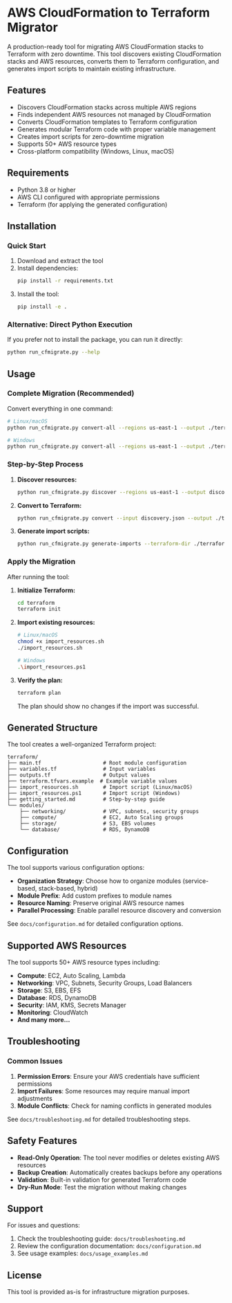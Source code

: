 # AWS CloudFormation to Terraform Migrator

A production-ready tool for migrating AWS CloudFormation stacks to Terraform with zero downtime. This tool discovers existing CloudFormation stacks and AWS resources, converts them to Terraform configuration, and generates import scripts to maintain existing infrastructure.

## Features

- Discovers CloudFormation stacks across multiple AWS regions
- Finds independent AWS resources not managed by CloudFormation
- Converts CloudFormation templates to Terraform configuration
- Generates modular Terraform code with proper variable management
- Creates import scripts for zero-downtime migration
- Supports 50+ AWS resource types
- Cross-platform compatibility (Windows, Linux, macOS)

## Requirements

- Python 3.8 or higher
- AWS CLI configured with appropriate permissions
- Terraform (for applying the generated configuration)

## Installation

### Quick Start

1. Download and extract the tool
2. Install dependencies:
   ```bash
   pip install -r requirements.txt
   ```
3. Install the tool:
   ```bash
   pip install -e .
   ```

### Alternative: Direct Python Execution

If you prefer not to install the package, you can run it directly:

```bash
python run_cfmigrate.py --help
```

## Usage

### Complete Migration (Recommended)

Convert everything in one command:

```bash
# Linux/macOS
python run_cfmigrate.py convert-all --regions us-east-1 --output ./terraform

# Windows
python run_cfmigrate.py convert-all --regions us-east-1 --output ./terraform
```

### Step-by-Step Process

1. **Discover resources:**
   ```bash
   python run_cfmigrate.py discover --regions us-east-1 --output discovery.json
   ```

2. **Convert to Terraform:**
   ```bash
   python run_cfmigrate.py convert --input discovery.json --output ./terraform
   ```

3. **Generate import scripts:**
   ```bash
   python run_cfmigrate.py generate-imports --terraform-dir ./terraform
   ```

### Apply the Migration

After running the tool:

1. **Initialize Terraform:**
   ```bash
   cd terraform
   terraform init
   ```

2. **Import existing resources:**
   ```bash
   # Linux/macOS
   chmod +x import_resources.sh
   ./import_resources.sh
   
   # Windows
   .\import_resources.ps1
   ```

3. **Verify the plan:**
   ```bash
   terraform plan
   ```
   
   The plan should show no changes if the import was successful.

## Generated Structure

The tool creates a well-organized Terraform project:

```
terraform/
├── main.tf                    # Root module configuration
├── variables.tf               # Input variables
├── outputs.tf                 # Output values
├── terraform.tfvars.example  # Example variable values
├── import_resources.sh        # Import script (Linux/macOS)
├── import_resources.ps1       # Import script (Windows)
├── getting_started.md         # Step-by-step guide
└── modules/
    ├── networking/            # VPC, subnets, security groups
    ├── compute/               # EC2, Auto Scaling groups
    ├── storage/               # S3, EBS volumes
    └── database/              # RDS, DynamoDB
```

## Configuration

The tool supports various configuration options:

- **Organization Strategy**: Choose how to organize modules (service-based, stack-based, hybrid)
- **Module Prefix**: Add custom prefixes to module names
- **Resource Naming**: Preserve original AWS resource names
- **Parallel Processing**: Enable parallel resource discovery and conversion

See `docs/configuration.md` for detailed configuration options.

## Supported AWS Resources

The tool supports 50+ AWS resource types including:

- **Compute**: EC2, Auto Scaling, Lambda
- **Networking**: VPC, Subnets, Security Groups, Load Balancers
- **Storage**: S3, EBS, EFS
- **Database**: RDS, DynamoDB
- **Security**: IAM, KMS, Secrets Manager
- **Monitoring**: CloudWatch
- **And many more...**

## Troubleshooting

### Common Issues

1. **Permission Errors**: Ensure your AWS credentials have sufficient permissions
2. **Import Failures**: Some resources may require manual import adjustments
3. **Module Conflicts**: Check for naming conflicts in generated modules

See `docs/troubleshooting.md` for detailed troubleshooting steps.

## Safety Features

- **Read-Only Operation**: The tool never modifies or deletes existing AWS resources
- **Backup Creation**: Automatically creates backups before any operations
- **Validation**: Built-in validation for generated Terraform code
- **Dry-Run Mode**: Test the migration without making changes

## Support

For issues and questions:

1. Check the troubleshooting guide: `docs/troubleshooting.md`
2. Review the configuration documentation: `docs/configuration.md`
3. See usage examples: `docs/usage_examples.md`

## License

This tool is provided as-is for infrastructure migration purposes.

